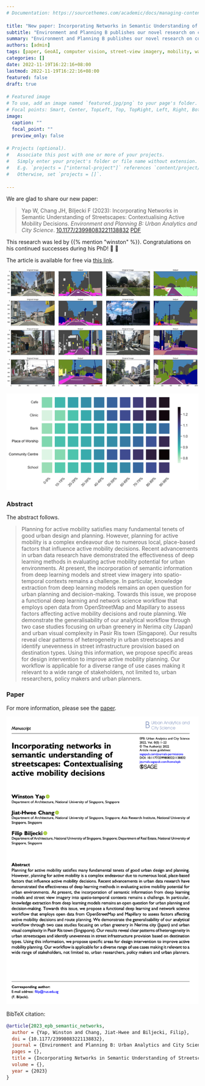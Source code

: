 ```yaml
---
# Documentation: https://sourcethemes.com/academic/docs/managing-content/

title: "New paper: Incorporating Networks in Semantic Understanding of Streetscapes"
subtitle: "Environment and Planning B publishes our novel research on contextualising active mobility decisions."
summary: "Environment and Planning B publishes our novel research on contextualising active mobility decisions."
authors: [admin]
tags: [paper, GeoAI, computer vision, street-view imagery, mobility, walkability]
categories: []
date: 2022-11-19T16:22:16+08:00
lastmod: 2022-11-19T16:22:16+08:00
featured: false
draft: true

# Featured image
# To use, add an image named `featured.jpg/png` to your page's folder.
# Focal points: Smart, Center, TopLeft, Top, TopRight, Left, Right, BottomLeft, Bottom, BottomRight.
image:
  caption: ""
  focal_point: ""
  preview_only: false

# Projects (optional).
#   Associate this post with one or more of your projects.
#   Simply enter your project's folder or file name without extension.
#   E.g. `projects = ["internal-project"]` references `content/project/deep-learning/index.md`.
#   Otherwise, set `projects = []`.

---
```


We are glad to share our new paper:

> Yap W, Chang JH, Biljecki F (2023): Incorporating Networks in Semantic Understanding of Streetscapes: Contextualising Active Mobility Decisions. _Environment and Planning B: Urban Analytics and City Science_. [<i class="ai ai-doi-square ai"></i> 10.1177/23998083221138832](https://doi.org/10.1177/23998083221138832) [<i class="far fa-file-pdf"></i> PDF](/publication/2023-epb-semantic-networks/2023-epb-semantic-networks.pdf)</i>

This research was led by {{% mention "winston" %}}.
Congratulations on his continued successes during his PhD! :raised_hands: :clap:

The article is available for free via [this link](https://journals.sagepub.com/eprint/K8IZNYBURXUKDNJUCBDZ/full).

![](1.png)

![](2.png)

### Abstract

The abstract follows.

> Planning for active mobility satisfies many fundamental tenets of good urban design and planning. However, planning for active mobility is a complex endeavour due to numerous local, place-based factors that influence active mobility decisions. Recent advancements in urban data research have demonstrated the effectiveness of deep learning methods in evaluating active mobility potential for urban environments. At present, the incorporation of semantic information from deep learning models and street view imagery into spatio-temporal contexts remains a challenge. In particular, knowledge extraction from deep learning models remains an open question for urban planning and decision-making. Towards this issue, we propose a functional deep learning and network science workflow that employs open data from OpenStreetMap and Mapillary to assess factors affecting active mobility decisions and route planning. We demonstrate the generalisability of our analytical workflow through two case studies focusing on urban greenery in Nerima city (Japan) and urban visual complexity in Pasir Ris town (Singapore). Our results reveal clear patterns of heterogeneity in urban streetscapes and identify unevenness in street infrastructure provision based on destination types. Using this information, we propose specific areas for design intervention to improve active mobility planning. Our workflow is applicable for a diverse range of use cases making it relevant to a wide range of stakeholders, not limited to, urban researchers, policy makers and urban planners.

### Paper 

For more information, please see the [paper](/publication/2023-epb-semantic-networks/).

[![](page-one.png)](/publication/2023-epb-semantic-networks/)

BibTeX citation:
```bibtex
@article{2023_epb_semantic_networks,
  author = {Yap, Winston and Chang, Jiat-Hwee and Biljecki, Filip},
  doi = {10.1177/23998083221138832},
  journal = {Environment and Planning B: Urban Analytics and City Science},
  pages = {},
  title = {Incorporating Networks in Semantic Understanding of Streetscapes: Contextualising Active Mobility Decisions},
  volume = {},
  year = {2023}
}
```
